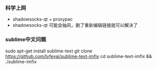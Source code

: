 
### 科学上网
- shadowsocks-qt + proxypac
- shadowsocks-qt 可能会抽风，删了重新编辑链接就可以解决了

### sublime中文问题
sudo apt-get install sublime-text
git clone https://github.com/lyfeyaj/sublime-text-imfix
cd sublime-text-imfix && ./sublime-imfix
